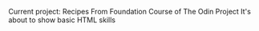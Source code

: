 Current project: Recipes
From Foundation Course of The Odin Project
It's about to show basic HTML skills